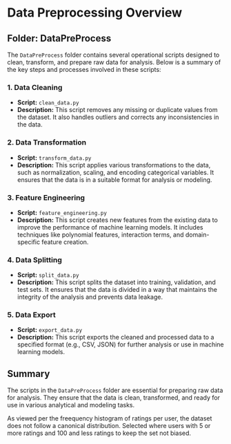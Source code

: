# Data Preprocessing Overview

## Folder: DataPreProcess

The `DataPreProcess` folder contains several operational scripts designed to clean, transform, and prepare raw data for analysis. Below is a summary of the key steps and processes involved in these scripts:

### 1. Data Cleaning
- **Script:** `clean_data.py`
- **Description:** This script removes any missing or duplicate values from the dataset. It also handles outliers and corrects any inconsistencies in the data.

### 2. Data Transformation
- **Script:** `transform_data.py`
- **Description:** This script applies various transformations to the data, such as normalization, scaling, and encoding categorical variables. It ensures that the data is in a suitable format for analysis or modeling.

### 3. Feature Engineering
- **Script:** `feature_engineering.py`
- **Description:** This script creates new features from the existing data to improve the performance of machine learning models. It includes techniques like polynomial features, interaction terms, and domain-specific feature creation.

### 4. Data Splitting
- **Script:** `split_data.py`
- **Description:** This script splits the dataset into training, validation, and test sets. It ensures that the data is divided in a way that maintains the integrity of the analysis and prevents data leakage.

### 5. Data Export
- **Script:** `export_data.py`
- **Description:** This script exports the cleaned and processed data to a specified format (e.g., CSV, JSON) for further analysis or use in machine learning models.

## Summary
The scripts in the `DataPreProcess` folder are essential for preparing raw data for analysis. They ensure that the data is clean, transformed, and ready for use in various analytical and modeling tasks.





As viewed per the freequency histogram of ratings per user, the dataset does not follow a canonical distribution. Selected where users with 5 or more ratings and 100 and less ratings to keep the set not biased.
